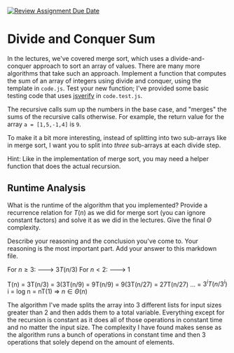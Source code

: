 [![Review Assignment Due Date](https://classroom.github.com/assets/deadline-readme-button-24ddc0f5d75046c5622901739e7c5dd533143b0c8e959d652212380cedb1ea36.svg)](https://classroom.github.com/a/E1vcEWuv)
# Divide and Conquer Sum

In the lectures, we've covered merge sort, which uses a divide-and-conquer
approach to sort an array of values. There are many more algorithms that take
such an approach. Implement a function that computes the sum of an array of
integers using divide and conquer, using the template in `code.js`. Test your
new function; I've provided some basic testing code that uses
[jsverify](https://jsverify.github.io/) in `code.test.js`.

The recursive calls sum up the numbers in the base case, and "merges" the sums
of the recursive calls otherwise. For example, the return value for the array `a
= [1,5,-1,4]` is `9`.

To make it a bit more interesting, instead of splitting into two sub-arrays like
in merge sort, I want you to split into *three* sub-arrays at each divide step.

Hint: Like in the implementation of merge sort, you may need a helper function
that does the actual recursion.

## Runtime Analysis

What is the runtime of the algorithm that you implemented? Provide a recurrence
relation for $T(n)$ as we did for merge sort (you can ignore constant factors)
and solve it as we did in the lectures. Give the final $\Theta$ complexity.

Describe your reasoning and the conclusion you've come to. Your reasoning is the
most important part. Add your answer to this markdown file.

For $n \ge 3:$   --->   $3T(n/3)$
For $n < 2:$     --->   1

T(n) = 3T(n/3)
     = 3(3T(n/9) = 9T(n/9)
     = 9(3T(n/27) = 27T(n/27)
 ... = $3^iT(n/3^i)$    i = log n
     = nT(1) => $n \in \Theta(n)$

The algorithm I've made splits the array into 3 different lists for input sizes greater 
than 2 and then adds them to a total variable. Everything except for the recursion is 
constant as it does all of those operations in constant time and no matter the input size. 
The complexity I have found makes sense as the algorithm runs a bunch of operations in 
constant time and then 3 operations that solely depend on the amount of elements.
